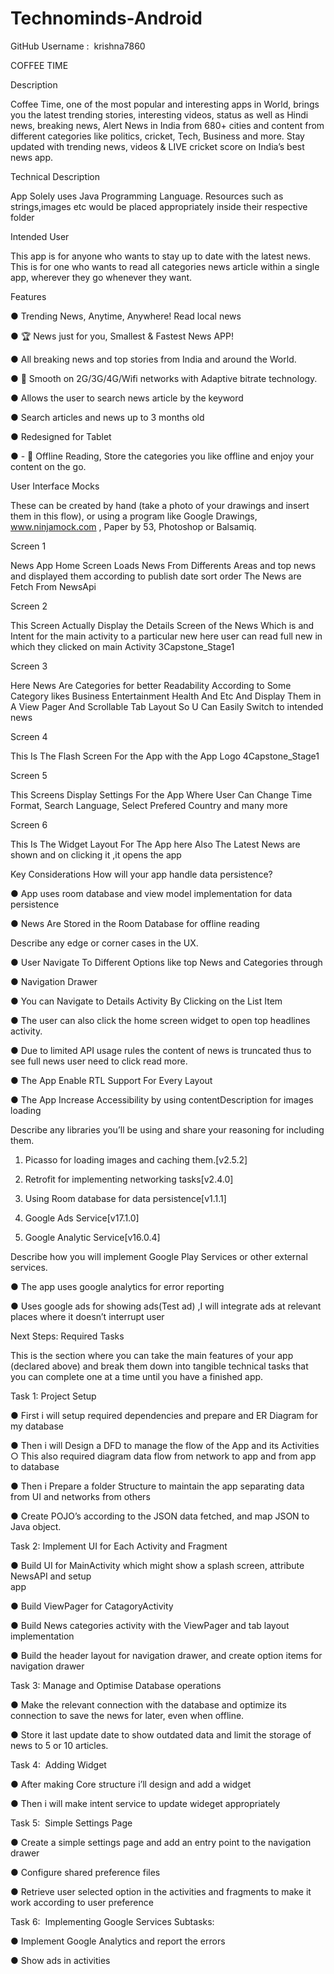 # Technominds-Android
GitHub Username​​ : ​ krishna7860
    
COFFEE TIME

Description

Coffee Time, one of the most popular and interesting apps in World, brings you the latest
trending stories, interesting videos, status as well as Hindi news, breaking news, Alert News in
India from 680+ cities and content from different categories like politics, cricket, Tech, Business
and more. Stay updated with trending news, videos & LIVE cricket score on India’s best news
app.

Technical Description

App Solely uses Java Programming Language. Resources such as strings,images etc would be
placed appropriately inside their respective folder

Intended User

This app is for anyone who wants to stay up to date with the latest news. This is for one who
wants to read all categories news article within a single app, wherever they go whenever they
want.

Features

● Trending News, Anytime, Anywhere! Read local news

● 🏆 News just for you, Smallest & Fastest News APP!

● All breaking news and top stories from India and around the World.

● 📱 Smooth on 2G/3G/4G/Wifi networks with Adaptive bitrate technology.

● Allows the user to search news article by the keyword

● Search articles and news up to 3 months old

● Redesigned for Tablet

● - 📄 Offline Reading, Store the categories you like offline and enjoy your content on the
  go.


User Interface Mocks

These can be created by hand (take a photo of your drawings and insert them in this flow), or
using a program like Google Drawings, ​ www.ninjamock.com​ , Paper by 53, Photoshop or
Balsamiq.

Screen 1

News App
Home Screen Loads News From Differents Areas and top news and displayed them according
to publish date sort order The News are Fetch From NewsApi

Screen 2

This Screen Actually Display the Details Screen of the News Which is and Intent for the main
activity to a particular new here user can read full new in which they clicked on main Activity
3Capstone_Stage1

Screen 3

Here News Are Categories for better Readability According to Some Category likes Business
Entertainment Health And Etc And Display Them in A View Pager And Scrollable Tab Layout So
U Can Easily Switch to intended news

Screen 4

This Is The Flash Screen For the App with the App Logo
4Capstone_Stage1

Screen 5

This Screens Display Settings For the App Where User Can Change Time Format, Search
Language, Select Prefered Country and many more

Screen 6

This Is The Widget Layout For The App here Also The Latest News are shown and on clicking it
,it opens the app


Key Considerations
How will your app handle data persistence?

● App uses room database and view model implementation for data persistence

● News Are Stored in the Room Database for offline reading


Describe any edge or corner cases in the UX.

● User Navigate To Different Options like top News and Categories through

● Navigation Drawer

● You can Navigate to Details Activity By Clicking on the List Item

● The user can also click the home screen widget to open top headlines activity.

● Due to limited API usage rules the content of news is truncated thus to see full news user need to click read more.

● The App Enable RTL Support For Every Layout

● The App Increase Accessibility by using contentDescription for images loading


Describe any libraries you’ll be using and share your reasoning for including them.

1. Picasso for loading images and caching them.[v2.5.2]

2. Retrofit for implementing networking tasks[v2.4.0]

3. Using Room database for data persistence[v1.1.1]

4. Google Ads Service[v17.1.0]

5. Google Analytic Service[v16.0.4]


Describe how you will implement Google Play Services or other external services.

● The app uses google analytics for error reporting

● Uses google ads for showing ads(Test ad) ,I will integrate ads at relevant places where it
  doesn’t interrupt user

Next Steps: Required Tasks

This is the section where you can take the main features of your app (declared above) and
break them down into tangible technical tasks that you can complete one at a time until you
have a finished app.


Task 1: Project Setup

● First i will setup required dependencies and prepare and ER Diagram for my database

● Then i will Design a DFD to manage the flow of the App and its Activities
    ○ This also required diagram data flow from network to app and from app to
      database

● Then i Prepare a folder Structure to maintain the app separating data from UI and
  networks from others

● Create POJO’s according to the JSON data fetched, and map JSON to Java object.



Task 2: Implement UI for Each Activity and Fragment


● Build UI for MainActivity which might show a splash screen, attribute NewsAPI and setup  
  app

● Build ViewPager for CatagoryActivity

● Build News categories activity with the ViewPager and tab layout implementation

● Build the header layout for navigation drawer, and create option items for navigation
   drawer

Task 3: Manage and Optimise Database operations


● Make the relevant connection with the database and optimize its connection to save the
  news for later, even when offline.

● Store it last update date to show outdated data and limit the storage of news to 5 or 10
  articles.


Task 4: ​ Adding Widget

● After making Core structure i’ll design and add a widget

● Then i will make intent service to update wideget appropriately


Task 5: ​ Simple Settings Page

● Create a simple settings page and add an entry point to the navigation drawer

● Configure shared preference files

● Retrieve user selected option in the activities and fragments to make it work according to
  user preference

Task 6: ​ Implementing Google Services
Subtasks:

● Implement Google Analytics and report the errors

● Show ads in activities

